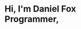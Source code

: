 <h1>Hi, I'm Daniel Fox <br/><a https://github.com/DFox1997>Programmer</a>,


[linkedin]: https://linkedin.com/in/joshmadakor
